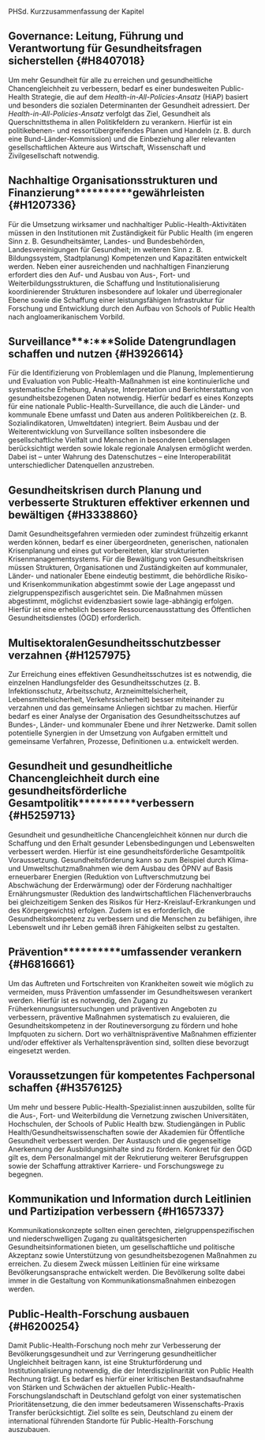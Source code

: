 PHSd. Kurzzusammenfassung der Kapitel

**Governance: Leitung, Führung und Verantwortung für Gesundheitsfragen sicherstellen** {#H8407018}
--------------------------------------------------------------------------------------

Um mehr Gesundheit für alle zu erreichen und gesundheitliche
Chancengleichheit zu verbessern, bedarf es einer bundesweiten
Public-Health Strategie, die auf dem *Health-in-All-Policies-Ansatz*
(HiAP) basiert und besonders die sozialen Determinanten der Gesundheit
adressiert. Der *Health-in-All-Policies-Ansatz* verfolgt das Ziel,
Gesundheit als Querschnittsthema in allen Politikfeldern zu verankern.
Hierfür ist ein politikebenen- und ressortübergreifendes Planen und
Handeln (z. B. durch eine Bund-Länder-Kommission) und die Einbeziehung
aller relevanten gesellschaftlichen Akteure aus Wirtschaft, Wissenschaft
und Zivilgesellschaft notwendig.

**Nachhaltige Organisationsstrukturen und Finanzierung**********gewährleisten** {#H1207336}
-------------------------------------------------------------------------------

Für die Umsetzung wirksamer und nachhaltiger Public-Health-Aktivitäten
müssen in den Institutionen mit Zuständigkeit für Public Health (im
engeren Sinn z. B. Gesundheitsämter, Landes- und Bundesbehörden,
Landesvereinigungen für Gesundheit; im weiteren Sinn z. B.
Bildungssystem, Stadtplanung) Kompetenzen und Kapazitäten entwickelt
werden. Neben einer ausreichenden und nachhaltigen Finanzierung
erfordert dies den Auf- und Ausbau von Aus-, Fort- und
Weiterbildungsstrukturen, die Schaffung und Institutionalisierung
koordinierender Strukturen insbesondere auf lokaler und überregionaler
Ebene sowie die Schaffung einer leistungsfähigen Infrastruktur für
Forschung und Entwicklung durch den Aufbau von Schools of Public Health
nach angloamerikanischem Vorbild.

**Surveillance*****:*****Solide Datengrundlagen schaffen und nutzen** {#H3926614}
---------------------------------------------------------------------

Für die Identifizierung von Problemlagen und die Planung,
Implementierung und Evaluation von Public-Health-Maßnahmen ist eine
kontinuierliche und systematische Erhebung, Analyse, Interpretation und
Berichterstattung von gesundheitsbezogenen Daten notwendig. Hierfür
bedarf es eines Konzepts für eine nationale Public-Health-Surveillance,
die auch die Länder- und kommunale Ebene umfasst und Daten aus anderen
Politikbereichen (z. B. Sozialindikatoren, Umweltdaten) integriert. Beim
Ausbau und der Weiterentwicklung von Surveillance sollten insbesondere
die gesellschaftliche Vielfalt und Menschen in besonderen Lebenslagen
berücksichtigt werden sowie lokale regionale Analysen ermöglicht werden.
Dabei ist – unter Wahrung des Datenschutzes – eine Interoperabilität
unterschiedlicher Datenquellen anzustreben.

**Gesundheitskrisen durch Planung und verbesserte Strukturen effektiver erkennen und bewältigen** {#H3338860}
-------------------------------------------------------------------------------------------------

Damit Gesundheitsgefahren vermieden oder zumindest frühzeitig erkannt
werden können, bedarf es einer übergeordneten, generischen, nationalen
Krisenplanung und eines gut vorbereiteten, klar strukturierten
Krisenmanagementsystems. Für die Bewältigung von Gesundheitskrisen
müssen Strukturen, Organisationen und Zuständigkeiten auf kommunaler,
Länder- und nationaler Ebene eindeutig bestimmt, die behördliche Risiko-
und Krisenkommunikation abgestimmt sowie der Lage angepasst und
zielgruppenspezifisch ausgerichtet sein. Die Maßnahmen müssen
abgestimmt, möglichst evidenzbasiert sowie lage-abhängig erfolgen.
Hierfür ist eine erheblich bessere Ressourcenausstattung des
Öffentlichen Gesundheitsdienstes (ÖGD) erforderlich.

**Multisektoralen**********Gesundheitsschutz**********besser verzahnen** {#H1257975}
------------------------------------------------------------------------

Zur Erreichung eines effektiven Gesundheitsschutzes ist es notwendig,
die einzelnen Handlungsfelder des Gesundheitsschutzes (z. B.
Infektionsschutz, Arbeitsschutz, Arzneimittelsicherheit,
Lebensmittelsicherheit, Verkehrssicherheit) besser miteinander zu
verzahnen und das gemeinsame Anliegen sichtbar zu machen. Hierfür bedarf
es einer Analyse der Organisation des Gesundheitsschutzes auf Bundes-,
Länder- und kommunaler Ebene und ihrer Netzwerke. Damit sollen
potentielle Synergien in der Umsetzung von Aufgaben ermittelt und
gemeinsame Verfahren, Prozesse, Definitionen u.a. entwickelt werden.

**Gesundheit und gesundheitliche Chancengleichheit durch eine gesundheitsförderliche Gesamtpolitik**********verbessern** {#H5259713}
------------------------------------------------------------------------------------------------------------------------

Gesundheit und gesundheitliche Chancengleichheit können nur durch die
Schaffung und den Erhalt gesunder Lebensbedingungen und Lebenswelten
verbessert werden. Hierfür ist eine gesundheitsförderliche Gesamtpolitik
Voraussetzung. Gesundheitsförderung kann so zum Beispiel durch Klima-
und Umweltschutzmaßnahmen wie dem Ausbau des ÖPNV auf Basis erneuerbarer
Energien (Reduktion von Luftverschmutzung bei Abschwächung der
Erderwärmung) oder der Förderung nachhaltiger Ernährungsmuster
(Reduktion des landwirtschaftlichen Flächenverbrauchs bei gleichzeitigem
Senken des Risikos für Herz-Kreislauf-Erkrankungen und des
Körpergewichts) erfolgen. Zudem ist es erforderlich, die
Gesundheitskompetenz zu verbessern und die Menschen zu befähigen, ihre
Lebenswelt und ihr Leben gemäß ihren Fähigkeiten selbst zu gestalten.

**Prävention**********umfassender verankern** {#H6816661}
---------------------------------------------

Um das Auftreten und Fortschreiten von Krankheiten soweit wie möglich zu
vermeiden, muss Prävention umfassender im Gesundheitswesen verankert
werden. Hierfür ist es notwendig, den Zugang zu
Früherkennungsuntersuchungen und präventiven Angeboten zu verbessern,
präventive Maßnahmen systematisch zu evaluieren, die
Gesundheitskompetenz in der Routineversorgung zu fördern und hohe
Impfquoten zu sichern. Dort wo verhältnispräventive Maßnahmen
effizienter und/oder effektiver als Verhaltensprävention sind, sollten
diese bevorzugt eingesetzt werden.

**Voraussetzungen für kompetentes Fachpersonal schaffen** {#H3576125}
---------------------------------------------------------

Um mehr und bessere Public-Health-Spezialist:innen auszubilden, sollte
für die Aus-, Fort- und Weiterbildung die Vernetzung zwischen
Universitäten, Hochschulen, der Schools of Public Health bzw.
Studiengängen in Public Health/Gesundheitswissenschaften sowie der
Akademien für Öffentliche Gesundheit verbessert werden. Der Austausch
und die gegenseitige Anerkennung der Ausbildungsinhalte sind zu fördern.
Konkret für den ÖGD gilt es, dem Personalmangel mit der Rekrutierung
weiterer Berufsgruppen sowie der Schaffung attraktiver Karriere- und
Forschungswege zu begegnen.

**Kommunikation und Information durch Leitlinien und Partizipation verbessern** {#H1657337}
-------------------------------------------------------------------------------

Kommunikationskonzepte sollten einen gerechten, zielgruppenspezifischen
und niederschwelligen Zugang zu qualitätsgesicherten
Gesundheitsinformationen bieten, um gesellschaftliche und politische
Akzeptanz sowie Unterstützung von gesundheitsbezogenen Maßnahmen zu
erreichen. Zu diesem Zweck müssen Leitlinien für eine wirksame
Bevölkerungsansprache entwickelt werden. Die Bevölkerung sollte dabei
immer in die Gestaltung von Kommunikationsmaßnahmen einbezogen werden.

**Public-Health-Forschung ausbauen** {#H6200254}
------------------------------------

Damit Public-Health-Forschung noch mehr zur Verbesserung der
Bevölkerungsgesundheit und zur Verringerung gesundheitlicher
Ungleichheit beitragen kann, ist eine Strukturförderung und
Institutionalisierung notwendig, die der Interdisziplinarität von Public
Health Rechnung trägt. Es bedarf es hierfür einer kritischen
Bestandsaufnahme von Stärken und Schwächen der aktuellen
Public-Health-Forschungslandschaft in Deutschland gefolgt von einer
systematischen Prioritätensetzung, die den immer bedeutsameren
Wissenschafts-Praxis Transfer berücksichtigt. Ziel sollte es sein,
Deutschland zu einem der international führenden Standorte für
Public-Health-Forschung auszubauen.
